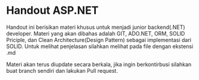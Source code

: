 # Handout ASP.NET

Handout ini berisikan materi khusus untuk menjadi junior backend(.NET) developer. Materi yang akan dibahas adalah GIT, ADO.NET, ORM, SOLID Priciple, dan Clean Architecture(Design Pattern) sebagai implementasi dari SOLID.
Untuk melihat penjelasan silahkan melihat pada file dengan ekstensi .md

Materi akan terus diupdate secara berkala, jika ingin berkontirbusi silahkan buat branch sendiri dan lakukan Pull request.
